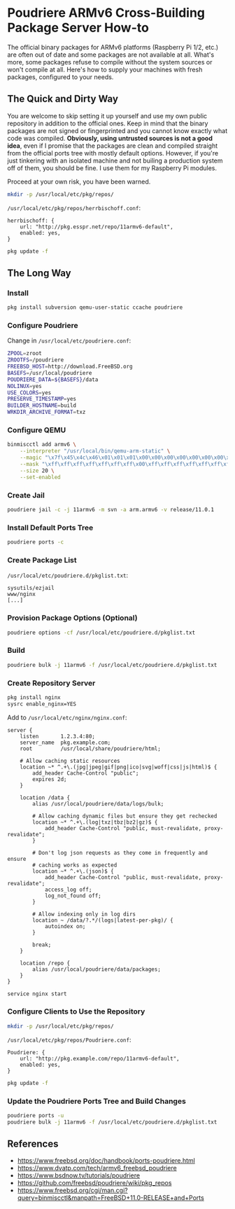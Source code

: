 # Poudriere ARMv6 Cross-Building Package Server How-to

The official binary packages for ARMv6 platforms (Raspberry Pi 1/2, etc.) are often out of date and some packages are not available at all. What's more, some packages refuse to compile without the system sources or won't compile at all. Here's how to supply your machines with fresh packages, configured to your needs.

## The Quick and Dirty Way

You are welcome to skip setting it up yourself and use my own public repository in addition to the official ones. Keep in mind that the binary packages are not signed or fingerprinted and you cannot know exactly what code was compiled. **Obviously, using untrusted sources is not a good idea**, even if I promise that the packages are clean and compiled straight from the official ports tree with mostly default options. However, if you're just tinkering with an isolated machine and not builing a production system off of them, you should be fine. I use them for my Raspberry Pi modules.

Proceed at your own risk, you have been warned.

```sh
mkdir -p /usr/local/etc/pkg/repos/
```

`/usr/local/etc/pkg/repos/herrbischoff.conf`:

```
herrbischoff: {
    url: "http://pkg.esspr.net/repo/11armv6-default",
    enabled: yes,
}
```

```sh
pkg update -f
```

## The Long Way

### Install

```sh
pkg install subversion qemu-user-static ccache poudriere
```

### Configure Poudriere

Change in `/usr/local/etc/poudriere.conf`:

```sh
ZPOOL=zroot
ZROOTFS=/poudriere
FREEBSD_HOST=http://download.FreeBSD.org
BASEFS=/usr/local/poudriere
POUDRIERE_DATA=${BASEFS}/data
NOLINUX=yes
USE_COLORS=yes
PRESERVE_TIMESTAMP=yes
BUILDER_HOSTNAME=build
WRKDIR_ARCHIVE_FORMAT=txz
```

### Configure QEMU

```sh
binmiscctl add armv6 \
    --interpreter "/usr/local/bin/qemu-arm-static" \
    --magic "\x7f\x45\x4c\x46\x01\x01\x01\x00\x00\x00\x00\x00\x00\x00\x00\x00\x02\x00\x28\x00" \
    --mask "\xff\xff\xff\xff\xff\xff\xff\x00\xff\xff\xff\xff\xff\xff\xff\xff\xfe\xff\xff\xff" \
    --size 20 \
    --set-enabled
```

### Create Jail

```sh
poudriere jail -c -j 11armv6 -m svn -a arm.armv6 -v release/11.0.1
```

### Install Default Ports Tree

```sh
poudriere ports -c
```

### Create Package List

`/usr/local/etc/poudriere.d/pkglist.txt`:

```
sysutils/ezjail
www/nginx
[...]
```

### Provision Package Options (Optional)

```sh
poudriere options -cf /usr/local/etc/poudriere.d/pkglist.txt
```

### Build

```sh
poudriere bulk -j 11armv6 -f /usr/local/etc/poudriere.d/pkglist.txt
```

### Create Repository Server

```sh
pkg install nginx
sysrc enable_nginx=YES
```

Add to `/usr/local/etc/nginx/nginx.conf`:

```nginx
server {
    listen       1.2.3.4:80;
    server_name  pkg.example.com;
    root         /usr/local/share/poudriere/html;

    # Allow caching static resources
    location ~* ^.+\.(jpg|jpeg|gif|png|ico|svg|woff|css|js|html)$ {
        add_header Cache-Control "public";
        expires 2d;
    }

    location /data {
        alias /usr/local/poudriere/data/logs/bulk;

        # Allow caching dynamic files but ensure they get rechecked
        location ~* ^.+\.(log|txz|tbz|bz2|gz)$ {
            add_header Cache-Control "public, must-revalidate, proxy-revalidate";
        }

        # Don't log json requests as they come in frequently and ensure
        # caching works as expected
        location ~* ^.+\.(json)$ {
            add_header Cache-Control "public, must-revalidate, proxy-revalidate";
            access_log off;
            log_not_found off;
        }

        # Allow indexing only in log dirs
        location ~ /data/?.*/(logs|latest-per-pkg)/ {
            autoindex on;
        }

        break;
    }

    location /repo {
        alias /usr/local/poudriere/data/packages;
    }
}
```

```sh
service nginx start
```

### Configure Clients to Use the Repository

```sh
mkdir -p /usr/local/etc/pkg/repos/
```

`/usr/local/etc/pkg/repos/Poudriere.conf`:

```
Poudriere: {
    url: "http://pkg.example.com/repo/11armv6-default",
    enabled: yes,
}
```

```sh
pkg update -f
```

### Update the Poudriere Ports Tree and Build Changes

```sh
poudriere ports -u
poudriere bulk -j 11armv6 -f /usr/local/etc/poudriere.d/pkglist.txt
```

## References

- <https://www.freebsd.org/doc/handbook/ports-poudriere.html>
- <https://www.dvatp.com/tech/armv6_freebsd_poudriere>
- <https://www.bsdnow.tv/tutorials/poudriere>
- <https://github.com/freebsd/poudriere/wiki/pkg_repos>
- <https://www.freebsd.org/cgi/man.cgi?query=binmiscctl&manpath=FreeBSD+11.0-RELEASE+and+Ports>

